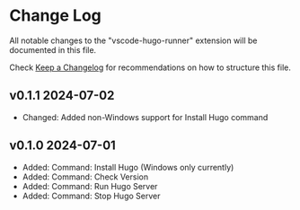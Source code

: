 # Change Log

All notable changes to the "vscode-hugo-runner" extension will be documented in this file.

Check [Keep a Changelog](http://keepachangelog.com/) for recommendations on how to structure this file.

## v0.1.1 2024-07-02

- Changed: Added non-Windows support for Install Hugo command

## v0.1.0 2024-07-01

- Added: Command: Install Hugo (Windows only currently)
- Added: Command: Check Version
- Added: Command: Run Hugo Server
- Added: Command: Stop Hugo Server
